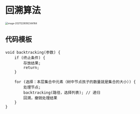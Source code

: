 # 回溯算法

<img src="https://gitee.com/HappyBinbin/pcigo/raw/master/image-20211228092344164.png" alt="image-20211228092344164" style="zoom: 50%;" />



## 代码模板

```text
void backtracking(参数) {
    if (终止条件) {
        存放结果;
        return;
    }

    for (选择：本层集合中元素（树中节点孩子的数量就是集合的大小）) {
        处理节点;
        backtracking(路径，选择列表); // 递归
        回溯，撤销处理结果
    }
}
```